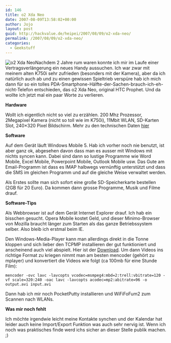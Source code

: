 ```yaml
---
id: 146
title: o2 Xda Neo
date: 2007-08-09T13:58:02+00:00
author: Jojo
layout: post
guid: http://hackvalue.de/heipei/2007/08/09/o2-xda-neo/
permalink: /2007/08/09/o2-xda-neo/
categories:
  - Geekstuff
---
```

<img data-echo="/weblog/o2-xda-neo.jpg" alt="o2 Xda Neo" class="alignleft" />Nachdem 2 Jahre rum waren konnte ich mir im Laufe einer Vertragsverlängerung ein neues Handy aussuchen. Ich war zwar mit meinem alten K750i sehr zufrieden (besonders mit der Kamera), aber da ich natürlich auch ab und zu einen gewissen Spieltrieb verspüre hab ich mich dann für so ein tolles PDA-Smartphone-Hälfte-der-Sachen-brauch-ich-eh-nicht-Telefon entschieden, das o2 Xda Neo, original HTC Prophet. Und da wollte ich jetzt mal ein paar Worte zu verlieren.
  
**Hardware**
  
Wollt ich eigentlich nicht so viel zu erzählen. 200 Mhz Prozessor, 2Megapixel Kamera (nicht so toll wie im K750i), 11Mbit WLAN, SD-Karten Slot, 240&#215;320 Pixel Bildschirm. Mehr zu den technischen Daten [hier](http://www.insidepda.de/pocket-pc,HTC-Prophet,technische-daten,208.html)
  
**Software**
  
Auf dem Gerät läuft Windows Mobile 5. Hab ich vorher noch nie benutzt, ist aber ganz ok, abgesehen davon dass man es ausser mit Windows mit nichts syncen kann. Dabei sind dann so lustige Programme wie Word Mobile, Excel Mobile, Powerpoint Mobile, Outlook Mobile usw. Das Gute am Email-Programm ist dass es IMAP halbwegs vernünftig unterstützt und dass die SMS im gleichen Programm und auf die gleiche Weise verwaltet werden.
  
Als Erstes sollte man sich sofort eine große SD-Speicherkarte bestellen (2GB für 20 Euro). Da kommen dann grosse Programme, Musik und Filme drauf.
  
**Software-Tips**
  
Als Webbrowser ist auf dem Gerät Internet Explorer drauf. Ich hab ein bisschen gesucht. Opera Mobile kostet Geld, und dieser Minimo-Browser von Mozilla braucht länger zum Starten als das ganze Betriebssystem selber. Also bleib ich erstmal beim IE.
  
Den Windows-Media-Player kann man allerdings direkt in die Tonne kloppen und sich lieber den TCPMP installieren der gut funktioniert und anscheinend auch viel abspielt. Hier ist der [Download](http://picard.exceed.hu/tcpmp/test/). Um dann Videos ins richtige Format zu kriegen nimmt man am besten mencoder (gehört zu mplayer) und konvertiert die Videos wie folgt (ca 100mb für eine Stunde Film):
  
`mencoder -ovc lavc -lavcopts vcodec=msmpeg4:mbd=2:trell:vbitrate=120 -vf scale=320:240 -oac lavc -lavcopts acodec=mp2:abitrate=96 -o output.avi input.avi`
  
Dann hab ich mir noch PocketPutty installieren und WiFiFoFum2 zum Scannen nach WLANs.
  
**Was mir noch fehlt**
  
Ich möchte irgendwie leicht meine Kontakte synchen und der Kalendar hat leider auch keine Import/Export Funktion was auch sehr nervig ist. Wenn ich noch was praktisches finde werd ichs sicher an dieser Stelle publik machen. ;)
